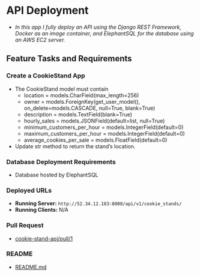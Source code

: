 # API Deployment

+ *In this app I fully deploy an API using the Django REST Framework, Docker as an image container, and ElephantSQL for the database using an AWS EC2 server.*

## Feature Tasks and Requirements

### Create a CookieStand App

+ The CookieStand model must contain
  + location = models.CharField(max_length=256)
  + owner = models.ForeignKey(get_user_model(), on_delete=models.CASCADE, null=True, blank=True)
  + description = models.TextField(blank=True)
  + hourly_sales = models.JSONField(default=list, null=True)
  + minimum_customers_per_hour = models.IntegerField(default=0)
  + maximum_customers_per_hour = models.IntegerField(default=0)
  + average_cookies_per_sale = models.FloatField(default=0)
+ Update str method to return the stand’s location.

### Database Deployment Requirements

+ Database hosted by ElephantSQL

### Deployed URLs

+ **Running Server:** `http://52.34.12.183:8000/api/v1/cookie_stands/`
+ **Running Clients:** N/A

### Pull Request

+ [cookie-stand-api/pull/1](URL 'https://github.com/micgreene/cookie-stand-api/pull/1')

### README

+ [README.md](URL 'https://github.com/micgreene/cookie-stand-api/blob/main/README.md')

